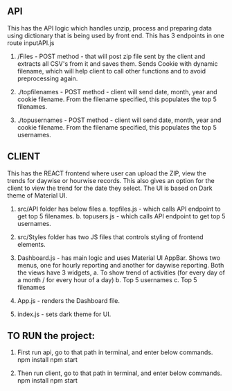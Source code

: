API
----

This has the API logic which handles unzip, process and preparing data using dictionary that is being used by front end.
This has 3 endpoints in one route inputAPI.js
1. /Files - POST method - that will post zip file sent by the client and extracts all CSV's from it and saves them. Sends Cookie with dynamic filename, which will help client to call other functions and to avoid preprocessing again.

2. ./topfilenames - POST method - client will send date, month, year and cookie filename. 
From the filename specified, this populates the top 5 filenames.

3. ./topusernames - POST method - client will send date, month, year and cookie filename. 
From the filename specified, this populates the top 5 usernames.

CLIENT
-------

This has the REACT frontend where user can upload the ZIP, view the trends for daywise or hourwise records. This also gives an option for the client to view the trend for the date they select. The UI is based on Dark theme of Material UI.

1. src/API folder has below files
    a. topfiles.js - which calls API endpoint to get top 5 filenames.
    b. topusers.js - which calls API endpoint to get top 5 usernames.

2. src/Styles folder has two JS files that controls styling of frontend elements.

3. Dashboard.js - has main logic and uses Material UI AppBar.
    Shows two menus, one for hourly reporting and another for daywise reporting. 
    Both the views have 3 widgets,
    a. To show trend of activities (for every day of a month / for every hour of a day)
    b. Top 5 usernames
    c. Top 5 filenames

4. App.js - renders the Dashboard file.
5. index.js - sets dark theme for UI.

TO RUN the project:
-------------------

1. First run api, go to that path in terminal, and enter below commands.
    npm install
    npm start

2. Then run client, go to that path in terminal, and enter below commands.
    npm install
    npm start

